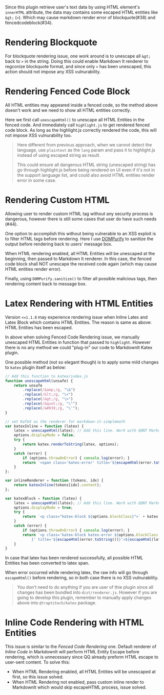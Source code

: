 Since this plugin retrieve user's text data by using HTML element's `innerHTML` attribute, the data may contains some escaped HTML entities like `&gt;` (`>`). Which may cause markdown render error of blockquote(#38) and fencedcodeblock(#34).

# Rendering Blockquote

For blockquote rendering issue, one work around is to unescape all `&gt;` back to `>` in the string. Doing this could enable Markdown It renderer to regconize blockquote format, and since only `>` has been unescaped, this action should not impose any XSS vulnurability.

# Rendering Fenced Code Block

All HTML entities may appeared inside a fenced code, so the method above doesn't work and we need to show all HTML entities correctly.

Here we first call `unescapeHtml()` to unescape all HTML Entities in the fenced code. And immediately call `highlight.js` to get rendered fenced code block. As long as the highlight.js correctly rendered the code, this will not impose XSS vulnurability too.

> Here different from previous approach, when we cannot detect the language, use `plaintext` as the `lang` param and pass it to highlight.js instead of using escaped string as result. 
> 
> This could ensure all dangerous HTML string (unescaped string) has go through highlight.js before being rendered on UI even if it's not in the support language list, and could also avoid HTML entities render error in some case.

# Rendering Custom HTML

Allowing user to render custom HTML tag without any security process is dangerous, however there is still some cases that user do have such needs (#44).

One option to accomplish this without being vulnerable to an XSS exploit is to filter HTML tags before rendering. Here I use [DOMPurify](https://github.com/cure53/DOMPurify) to sanitize the output before rendering back to users' message box.

When HTML rendering enabled, all HTML Entities will be unescaped at the beginning, then passed to Markdown It renderer. In this case, the fenced code block shall NOT unescape the received code again (which may cause HTML entities render error).

Finally, using `DOMPurify.sanitize()` to filter all possible malicious tags, then rendering content back to message box.

# Latex Rendering with HTML Entities

Version `<=1.1.0` may experience rendering issue when Inline Latex and Latex Block which contains HTML Entities. The reason is same as above: HTML Entities has been escaped.

In above when solving Fenced Code Rendering issue, we manually unescaped HTML Entities in function that passed to `highlight`. However there is no any method we could "plug-in" our code to MarkdownIt Katex plugin.

One possible method (not so elegant though) is to apply some mild changes to `katex` plugin itself as below:

```js
// Add this function to katex/index.js
function unescapeHtml(unsafe) {
    return unsafe
        .replace(/&amp;/g, "\&")
        .replace(/&lt;/g, "\<")
        .replace(/&gt;/g, "\>")
        .replace(/&quot;/g, "\"")
        .replace(/&#039;/g, "\'");
}

// set KaTeX as the renderer for markdown-it-simplemath
var katexInline = function (latex) {
    latex = unescapeHtml(latex); // Add this line. Work with QQNT Markdown-it
    options.displayMode = false;
    try {
        return katex.renderToString(latex, options);
    }
    catch (error) {
        if (options.throwOnError) { console.log(error); }
        return `<span class='katex-error' title='${escapeHtml(error.toString())}'>${escapeHtml(latex)}</span>`;
    }
};

var inlineRenderer = function (tokens, idx) {
    return katexInline(tokens[idx].content);
};

var katexBlock = function (latex) {
    latex = unescapeHtml(latex); // Add this line. Work with QQNT Markdown-it
    options.displayMode = true;
    try {
        return `<p class="katex-block ${options.blockClass}">` + katex.renderToString(latex, options) + "</p>";
    }
    catch (error) {
        if (options.throwOnError) { console.log(error); }
        return `<p class='katex-block katex-error ${options.blockClass
            }' title='${escapeHtml(error.toString())}'>${escapeHtml(latex)}</p>`;
    }
}
```

In case that latex has been rendered successfully, all possible HTML Entities has been converted to latex span.

When error occurred while rendering latex, the raw info will go through `escapeHtml()` before rendering, so in both case there is no XSS vulnurability.

> You don't need to do anything if you are user of thie plugin since all changes has been bundled into `dist/renderer.js`. However if you are going to develop this plugin, remember to manually apply changes above into `@traptitech/katex` package.

# Inline Code Rendering with HTML Entities

This issue is similar to the *Fenced Code Rendering* one. Default renderer of *Inline Code* in MarkdownIt will perform HTML Entity Escape before rendering, which is unnecessary since QQ already preform HTML escape to user-sent content. To solve this:

- When HTML Rendering enabled, all HTML Entities will be unescaped at first, so this issue solved.
- When HTML Rendering not enabled, pass custom inline render to MarkdownIt which would skip escapeHTML process, issue solved.
